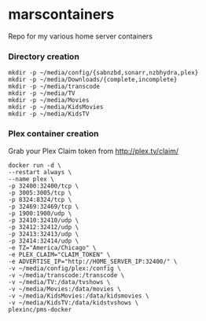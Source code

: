 # marscontainers
Repo for my various home server containers

### Directory creation

```
mkdir -p ~/media/config/{sabnzbd,sonarr,nzbhydra,plex}
mkdir -p ~/media/Downloads/{complete,incomplete}
mkdir -p ~/media/transcode
mkdir -p ~/media/TV
mkdir -p ~/media/Movies
mkdir -p ~/media/KidsMovies
mkdir -p ~/media/KidsTV
```

### Plex container creation 

Grab your Plex Claim token from http://plex.tv/claim/

```
docker run -d \
--restart always \
--name plex \
-p 32400:32400/tcp \
-p 3005:3005/tcp \
-p 8324:8324/tcp \
-p 32469:32469/tcp \
-p 1900:1900/udp \
-p 32410:32410/udp \
-p 32412:32412/udp \
-p 32413:32413/udp \
-p 32414:32414/udp \
-e TZ="America/Chicago" \
-e PLEX_CLAIM="CLAIM_TOKEN" \
-e ADVERTISE_IP="http://HOME_SERVER_IP:32400/" \
-v ~/media/config/plex:/config \
-v ~/media/transcode:/transcode \
-v ~/media/TV:/data/tvshows \
-v ~/media/Movies:/data/movies \
-v ~/media/KidsMovies:/data/kidsmovies \
-v ~/media/KidsTV:/data/kidstvshows \
plexinc/pms-docker
```
